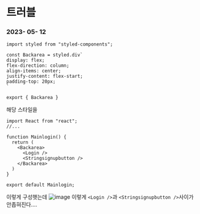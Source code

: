 # 트러블
### 2023- 05- 12
```
import styled from "styled-components";

const Backarea = styled.div`
display: flex;
flex-direction: column;
align-items: center;
justify-content: flex-start;
padding-top: 20px;
`

export { Backarea }
```
해당 스타일을
```
import React from "react";
//...

function Mainlogin() {
  return (
    <Backarea>
      <Login />
      <Stringsignupbutton />
    </Backarea>
  )
}

export default Mainlogin;
```
이렇게 구성햇는데
![image](https://github.com/snowflaver/trubleshot/assets/121342379/84349390-b9f6-415a-88f7-8b6371619fe6)
이렇게 `<Login />`과 `<Stringsignupbutton />`사이가 안좁혀진다....
